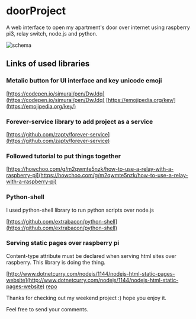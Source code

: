 # doorProject
A web interface to open my apartment's door over internet using raspberry pi3, relay switch, node.js and python.

![schema](https://i.stack.imgur.com/cjDmA.png) 


## Links of used libraries 

### Metalic button for UI interface and key unicode emoji

[https://codepen.io/simurai/pen/DwJdq](https://codepen.io/simurai/pen/DwJdq)
[https://emojipedia.org/key/](https://emojipedia.org/key/)


### Forever-service library to add project as a service

[https://github.com/zapty/forever-service](https://github.com/zapty/forever-service)


### Followed tutorial to put things together

[https://howchoo.com/g/m2qwmte5nzk/how-to-use-a-relay-with-a-raspberry-pi](https://howchoo.com/g/m2qwmte5nzk/how-to-use-a-relay-with-a-raspberry-pi)

### Python-shell

I used python-shell library to run python scripts over node.js

[https://github.com/extrabacon/python-shell](https://github.com/extrabacon/python-shell)

### Serving static pages over raspberry pi

Content-type attribute must be declared when serving html sites over raspberry.
This library is doing the thing.

[http://www.dotnetcurry.com/nodejs/1144/nodejs-html-static-pages-website](http://www.dotnetcurry.com/nodejs/1144/nodejs-html-static-pages-website)
[repo](https://github.com/dotnetcurry/node.js-html-static-content)


Thanks for checking out my weekend project :) hope you enjoy it.

Feel free to send your comments.
